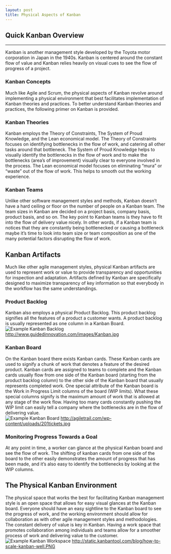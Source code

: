 ```yaml
---
layout: post
title: Physical Aspects of Kanban
---
```


## Quick Kanban Overview
-----
Kanban is another management style developed by the Toyota motor corporation in Japan in the 1940s. Kanban is centered around the constant flow of value and Kanban relies heavily on visual cues to see the flow of progress of a project.

### Kanban Concepts
Much like Agile and Scrum, the physical aspects of Kanban revolve around implementing a physical environment that best facilitates implementation of Kanban theories and practices. To better understand Kanban theories and practices, the following primer on Kanban is provided.

### Kanban Theories
Kanban employs the Theory of Constraints, The System of Proud Knowledge, and the Lean economical model. The Theory of Constraints focuses on identifying bottlenecks in the flow of work, and catering all other tasks around that bottleneck. The System of Proud Knowledge helps to visually identify the bottlenecks in the flow of work and to make the bottlenecks (area’s of improvement) visually clear to everyone involved in the process. The Lean economical model focuses on eliminating “mura” or “waste” out of the flow of work. This helps to smooth out the working experience.  

### Kanban Teams
Unlike other software management styles and methods, Kanban doesn’t have a hard ceiling or floor on the number of people on a Kanban team. The team sizes in Kanban are decided on a project basis, company basis, product basis, and so on. The key point to Kanban teams is they have to fit into the flow of delivery value nicely. In other words, if a Kanban team is notices that they are constantly being bottlenecked or causing a bottleneck maybe it’s time to look into team size or team composition as one of the many potential factors disrupting the flow of work. 

## Kanban Artifacts
Much like other agile management styles, physical Kanban artifacts are used to represent work or value to provide transparency and opportunities for inspection and adaptation. Artifacts defined by Kanban are specifically designed to maximize transparency of key information so that everybody in the workflow has the same understandings.

### Product Backlog
Kanban also employs a physical Product Backlog. This product backlog signifies all the features of a product a customer wants. A product backlog is usually represented as one column in a Kanban Board.
![Example Kanban Backlog](http://www.guidedinnovation.com/images/Kanban.jpg)
http://www.guidedinnovation.com/images/Kanban.jpg

### Kanban Board
On the Kanban board there exists Kanban cards. These Kanban cards are used to signify a chunk of work that denotes a feature of the desired product. Kanban cards are assigned to teams to complete and the Kanban cards usually flow from one side of the Kanban board (starting from the product backlog column) to the other side of the Kanban board that usually represents completed work. One special attribute of the Kanban board is the Work in Progress Limit columns of the board (WIP limits). What these special columns signify is the maximum amount of work that is allowed at any stage of the work flow. Having too many cards constantly pushing the WIP limit can easily tell a company where the bottlenecks are in the flow of delivering value.  
![Example Kanban Board](http://agiletrail.com/wp-content/uploads/201tickets.jpg)
http://agiletrail.com/wp-content/uploads/201tickets.jpg


### Monitoring Progress Towards a Goal
At any point in time, a worker can glance at the physical Kanban board and see the flow of work. The shifting of kanban cards from one side of the board to the other easily demonstrates the amount of progress that has been made, and it’s also easy to identify the bottlenecks by looking at the WIP columns. 

## The Physical Kanban Environment 
The physical space that works the best for facilitating Kanban management style is an open space that allows for easy visual glances at the Kanban board. Everyone should have an easy sightline to the Kanban board to see the progress of work, and the working environment should allow for collaboration as with other agile management styles and methodologies. The constant delivery of value is key in Kanban. Having a work space that promotes collaboration among individuals and teams allow for a smoother process of work and delivering value to the customer. 
![Example Kanban Workspace](http://static.kanbantool.com/blog/how-to-scale-kanban-well.PNG)
http://static.kanbantool.com/blog/how-to-scale-kanban-well.PNG
